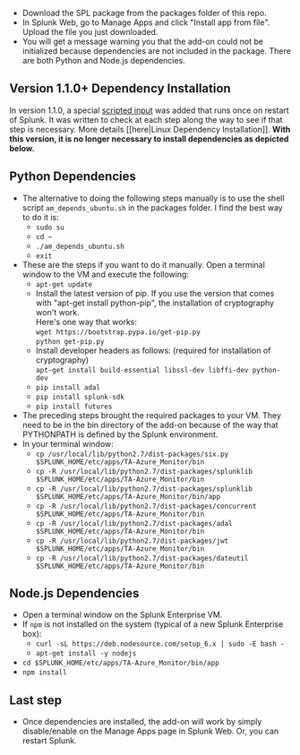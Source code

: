 * Download the SPL package from the packages folder of this repo.
* In Splunk Web, go to Manage Apps and click "Install app from file". Upload the file you just downloaded.
* You will get a message warning you that the add-on could not be initialized because dependencies are not included in the package. There are both Python and Node.js dependencies.

## Version 1.1.0+ Dependency Installation
In version 1.1.0, a special [scripted input](http://docs.splunk.com/Documentation/Splunk/latest/AdvancedDev/ScriptedInputsIntro) was added that runs once on restart of Splunk. It was written to check at each step along the way to see if that step is necessary. More details [[here|Linux Dependency Installation]]. **With this version, it is no longer necessary to install dependencies as depicted below.**

## Python Dependencies
* The alternative to doing the following steps manually is to use the shell script `am_depends_ubuntu.sh` in the packages folder. I find the best way to do it is:
  * `sudo su`
  * `cd ~`
  * `./am_depends_ubuntu.sh`
  * `exit`  
* These are the steps if you want to do it manually. Open a terminal window to the VM and execute the following:
  * `apt-get update`
  * Install the latest version of pip. If you use the version that comes with "apt-get install python-pip", the installation of cryptography won't work.  
    Here's one way that works:  
      `wget https://bootstrap.pypa.io/get-pip.py`  
      `python get-pip.py`  
  * Install developer headers as follows:  (required for installation of cryptography)  
    `apt-get install build-essential libssl-dev libffi-dev python-dev`  
  * `pip install adal` 
  * `pip install splunk-sdk` 
  * `pip install futures` 
* The preceding steps brought the required packages to your VM. They need to be in the bin directory of the add-on because of the way that PYTHONPATH is defined by the Splunk environment.  
* In your terminal window:  
  * `cp /usr/local/lib/python2.7/dist-packages/six.py $SPLUNK_HOME/etc/apps/TA-Azure_Monitor/bin`
  * `cp -R /usr/local/lib/python2.7/dist-packages/splunklib $SPLUNK_HOME/etc/apps/TA-Azure_Monitor/bin`
  * `cp -R /usr/local/lib/python2.7/dist-packages/splunklib $SPLUNK_HOME/etc/apps/TA-Azure_Monitor/bin/app`
  * `cp -R /usr/local/lib/python2.7/dist-packages/concurrent $SPLUNK_HOME/etc/apps/TA-Azure_Monitor/bin`
  * `cp -R /usr/local/lib/python2.7/dist-packages/adal $SPLUNK_HOME/etc/apps/TA-Azure_Monitor/bin`
  * `cp -R /usr/local/lib/python2.7/dist-packages/jwt $SPLUNK_HOME/etc/apps/TA-Azure_Monitor/bin`
  * `cp -R /usr/local/lib/python2.7/dist-packages/dateutil $SPLUNK_HOME/etc/apps/TA-Azure_Monitor/bin`

## Node.js Dependencies
* Open a terminal window on the Splunk Enterprise VM.
* If `npm` is not installed on the system (typical of a new Splunk Enterprise box):
  * `curl -sL https://deb.nodesource.com/setup_6.x | sudo -E bash -`
  * `apt-get install -y nodejs`
* `cd $SPLUNK_HOME/etc/apps/TA-Azure_Monitor/bin/app`
* `npm install`

## Last step
* Once dependencies are installed, the add-on will work by simply disable/enable on the Manage Apps page in Splunk Web. Or, you can restart Splunk.

